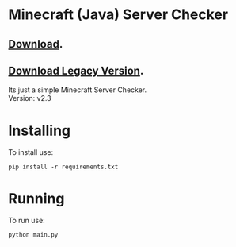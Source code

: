 # Minecraft (Java) Server Checker
## [Download](https://github.com/OhRetro/Minecraft-Server-Checker/archive/refs/heads/stable-stage.zip).
## [Download Legacy Version](https://github.com/OhRetro/Minecraft-Server-Checker/releases/tag/Legacy).

Its just a simple Minecraft Server Checker. <br/>
Version: v2.3

# Installing

To install use:
```
pip install -r requirements.txt
```

# Running
To run use:
```
python main.py
```